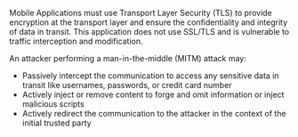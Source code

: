 Mobile Applications must use Transport Layer Security (TLS) to provide encryption at the transport layer and ensure the
confidentiality and integrity of data in transit. This application does not use SSL/TLS and is vulnerable to traffic
interception and modification.

An attacker performing a man-in-the-middle (MITM) attack may:

* Passively intercept the communication to access any sensitive data in transit like usernames, passwords, or credit card
  number
* Actively inject or remove content to forge and omit information or inject malicious scripts
* Actively redirect the communication to the attacker in the context of the initial trusted party
